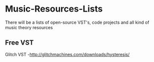 # Music-Resources-Lists
There will be a lists of open-source VST's, code projects and all kind of music theory resources

## Free VST
Glitch VST -http://glitchmachines.com/downloads/hysteresis/
